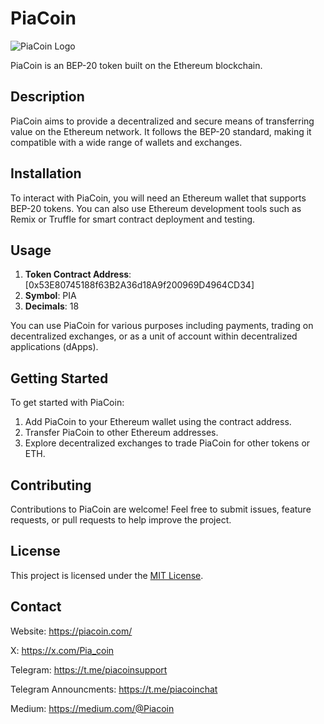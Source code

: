 # PiaCoin

![PiaCoin Logo](https://piacoin.com/wp-content/uploads/2024/05/piacoin-white.png)

PiaCoin is an BEP-20 token built on the Ethereum blockchain.

## Description

PiaCoin aims to provide a decentralized and secure means of transferring value on the Ethereum network. It follows the BEP-20 standard, making it compatible with a wide range of wallets and exchanges.

## Installation

To interact with PiaCoin, you will need an Ethereum wallet that supports BEP-20 tokens. You can also use Ethereum development tools such as Remix or Truffle for smart contract deployment and testing.

## Usage

1. **Token Contract Address**: [0x53E80745188f63B2A36d18A9f200969D4964CD34]
2. **Symbol**: PIA
3. **Decimals**: 18

You can use PiaCoin for various purposes including payments, trading on decentralized exchanges, or as a unit of account within decentralized applications (dApps).

## Getting Started

To get started with PiaCoin:

1. Add PiaCoin to your Ethereum wallet using the contract address.
2. Transfer PiaCoin to other Ethereum addresses.
3. Explore decentralized exchanges to trade PiaCoin for other tokens or ETH.

## Contributing

Contributions to PiaCoin are welcome! Feel free to submit issues, feature requests, or pull requests to help improve the project.

## License

This project is licensed under the [MIT License](LICENSE).

## Contact
Website: https://piacoin.com/

X: https://x.com/Pia_coin

Telegram: https://t.me/piacoinsupport

Telegram Announcments: https://t.me/piacoinchat

Medium: https://medium.com/@Piacoin

